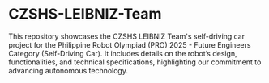 # CZSHS-LEIBNIZ-Team
This repository showcases the CZSHS LEIBNIZ Team's self-driving car project for the Philippine Robot Olympiad (PRO) 2025 - Future Engineers Category (Self-Driving Car). It includes details on the robot’s design, functionalities, and technical specifications, highlighting our commitment to advancing autonomous technology. 

